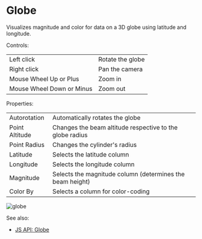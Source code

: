 <!-- TITLE: Globe -->
<!-- SUBTITLE: -->

# Globe

Visualizes magnitude and color for data on a 3D globe using latitude and longitude.

Controls:

|                           |                        |
|---------------------------|------------------------|
| Left click                | Rotate the globe       |
| Right click               | Pan the camera         |
| Mouse Wheel Up or Plus    | Zoom in                |
| Mouse Wheel Down or Minus | Zoom out               |

Properties:

|                |                                                          |
|----------------|----------------------------------------------------------|
| Autorotation   | Automatically rotates the globe                          |
| Point Altitude | Changes the beam altitude respective to the globe radius |
| Point Radius   | Changes the cylinder's radius                            |
| Latitude       | Selects the latitude column                              |
| Longitude      | Selects the longitude column                             |
| Magnitude      | Selects the magnitude column (determines the beam height)|
| Color By       | Selects a column for color-coding                        |

![globe](../../uploads/gifs/globe.gif)

See also:

* [JS API: Globe](https://public.datagrok.ai/js/samples/ui/viewers/types/globe)
